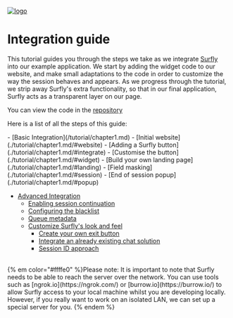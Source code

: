 <a href="https://www.surfly.com/">![logo](images/logosmall.png)</a>
# Integration guide


This tutorial guides you through the steps we take as we integrate [Surfly](https://www.surfly.com/) into our example application. We start by adding the widget code to our website, and make small adaptations to the code in order to customize the way the session behaves and appears. As we progress through the tutorial, we strip away Surfly's extra functionality, so that in our final application, Surfly acts as a transparent layer on our page. 

You can view the code in the  [repository](https://github.com/MathildeJ/Cake_shop_example)
<p>Here is a list of all the steps of this guide:</p>
 - [Basic Integration](/tutorial/chapter1.md)
   - [Initial website](./tutorial/chapter1.md/#website)
   - [Adding a Surfly button](./tutorial/chapter1.md/#integrate)
   - [Customise the button](./tutorial/chapter1.md/#widget)
   - [Build your own landing page](./tutorial/chapter1.md/#landing)
   - [Field masking](./tutorial/chapter1.md/#session)
   - [End of session popup](./tutorial/chapter1.md/#popup)
   
   
 - [Advanced Integration](/tutorial/advanced_integration.md)
   - [Enabling session continuation](./tutorial/advanced_integration.md/#receipt)
   - [Configuring the blacklist](./tutorial/advanced_integration.md/#blacklist)
   - [Queue metadata](./tutorial/advanced_integration.md/#metadata)
   - [Customize Surfly's look and feel](./tutorial/advanced_integration.md/#remove-ui)
     - [Create your own exit button](./tutorial/advanced_integration.md/#exit_button)
     - [Integrate an already existing chat solution](./tutorial/advanced_integration.md/#chat)
     - [Session ID approach](./tutorial/advanced_integration.md/#small_button)

<br>
{% em color="#ffffe0" %}Please note: 
It is important to note that Surfly needs to be able to reach the server over the network. You can use tools such as [ngrok.io](https://ngrok.com/) or [burrow.io](https://burrow.io/) to allow Surfly access to your local machine whilst you are developing locally.  However, if you really want to work on an isolated LAN, we can set up a special server for you. {% endem %}


